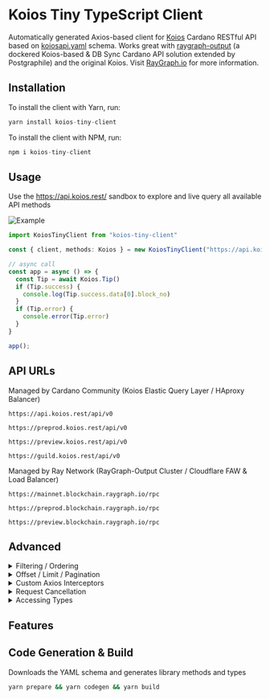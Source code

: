 # Koios Tiny TypeScript Client

Automatically generated Axios-based client for [Koios](https://koios.rest) Cardano RESTful API based on [koiosapi.yaml](https://api.koios.rest/koiosapi.yaml) schema. Works great with [raygraph-output](https://github.com/ray-network/raygraph-output) (a dockered Koios-based & DB Sync Cardano API solution extended by Postgraphile) and the original Koios. Visit [RayGraph.io](https://raygraph.io) for more information.

## Installation

To install the client with Yarn, run:
``` TypeScript
yarn install koios-tiny-client
```

To install the client with NPM, run:
``` TypeScript
npm i koios-tiny-client
```

## Usage

Use the https://api.koios.rest/ sandbox to explore and live query all available API methods

![Example](https://github.com/ray-network/koios-tiny-client/assets/38279597/4bc0cdee-a75c-4547-bbe9-994707bb7814)

``` TypeScript
import KoiosTinyClient from "koios-tiny-client"

const { client, methods: Koios } = new KoiosTinyClient("https://api.koios.rest/api/v0")

// async call
const app = async () => {
  const Tip = await Koios.Tip()
  if (Tip.success) {
    console.log(Tip.success.data[0].block_no)
  }
  if (Tip.error) {
    console.error(Tip.error)
  }
}

app();
```

## API URLs
Managed by Cardano Community (Koios Elastic Query Layer / HAproxy Balancer)
```
https://api.koios.rest/api/v0
```
```
https://preprod.koios.rest/api/v0
```
```
https://preview.koios.rest/api/v0
```
```
https://guild.koios.rest/api/v0
```

Managed by Ray Network (RayGraph-Output Cluster / Cloudflare FAW & Load Balancer)
```
https://mainnet.blockchain.raygraph.io/rpc
```
```
https://preprod.blockchain.raygraph.io/rpc
```
```
https://preview.blockchain.raygraph.io/rpc
```

## Advanced

<details>
<summary>Filtering / Ordering</summary>
  
Read https://api.koios.rest/#overview--api-usage for more information
``` TypeScript
const { methods: KoiosClient } = new KoiosTinyClient("https://api.koios.rest/api/v0")
  
const Blocks = await KoiosClient.Blocks("&pool=eq.pool155efqn9xpcf73pphkk88cmlkdwx4ulkg606tne970qswczg3asc&order=block_height.asc")
console.log(Blocks)
  
const PoolsList = await KoiosClient.PoolList("&ticker=like.*RAY*")
console.log(PoolsList)
```

</details>

<details>
Read https://api.koios.rest/#overview--pagination-offsetlimit for more information
<summary>Offset / Limit / Pagination</summary>

``` TypeScript
const { methods: KoiosClient } = new KoiosTinyClient("https://api.koios.rest/api/v0")
  
// simple offset limit
const Blocks = await KoiosClient.Blocks("&offset=10&limit=5")
console.log(Blocks)
  
// advanced pagination
const headers = { Prefer: "count=estimated" } // get the exact "content-range" header in the request
const PoolListFirst5Items = await KoiosClient.PoolList(undefined, headers)
if (PoolListFirst5Items.success) {
  const contentRange = PoolListFirst5Items.success.headers?.["content-range"] || ""
  const [currentPosition, totalItems] = contentRange.split('/')
  const queryRange = `${Number(totalItems) - 5}-${Number(totalItems)}`
  const PoolListLast5Items = await KoiosClient.PoolList(undefined, { ...headers, Range: queryRange})
  console.log(PoolListLast5Items)
} 
```

</details>

<details>
<summary>Custom Axios Interceptors</summary>

``` TypeScript
const { client, methods: KoiosClient } = new KoiosTinyClient("https://api.koios.rest/api/v0")
  
// your response interceptor, used as default shown in the example below
client.interceptors.response.use(
  (response: AxiosResponse): any => {
    return {
      success: response,
    }
  },
  (error: AxiosError): { error: AxiosError } => {
    return {
      error,
    }
  }
)
  
// your request interceptor  
client.interceptors.request.use(
  // ...  
)
```

</details>

<details>
<summary>Request Cancellation</summary>

``` TypeScript
const { methods: KoiosClient } = new KoiosTinyClient("https://api.koios.rest/api/v0")
  
const abortController = new AbortController()
setTimeout(() => {
  abortController.abort() // cancel request
  console.log('Aborted!')
}, 200)
const PoolListFirst5Items = await KoiosClient.PoolList(undefined, undefined, abortController.signal)
```

</details>

<details>
<summary>Accessing Types</summary>

``` TypeScript
import KoiosTinyClient, { KoiosTypes } from "koios-tiny-client"
  
const correctItem = {
  policy_id: "somePolidyId",
  asset_name: "someAssetNameOrNull",
  asset_name_ascii: "someAsciiName",
  ticker: "someTicker",
  description: "someDescription",
  url: "someUrl",
  decimals: 6,
  logo: "someBase64PngString"
}

const wrongItem = {
  policy_id: "somePolidyId",
}

const response: KoiosTypes.AssetTokenRegistryResponse = [correctItem] // no type error
const someVar: KoiosTypes.IAssetTokenRegistry = correctItem // no type error

const response2: KoiosTypes.AssetTokenRegistryResponse = [wrongItem] // type error
const someVar2: KoiosTypes.IAssetTokenRegistry = wrongItem // type error
```

</details>

## Features

[//]: <> (START)
[//]: <> (END)

## Code Generation & Build

Downloads the YAML schema and generates library methods and types
``` sh
yarn prepare && yarn codegen && yarn build
```
